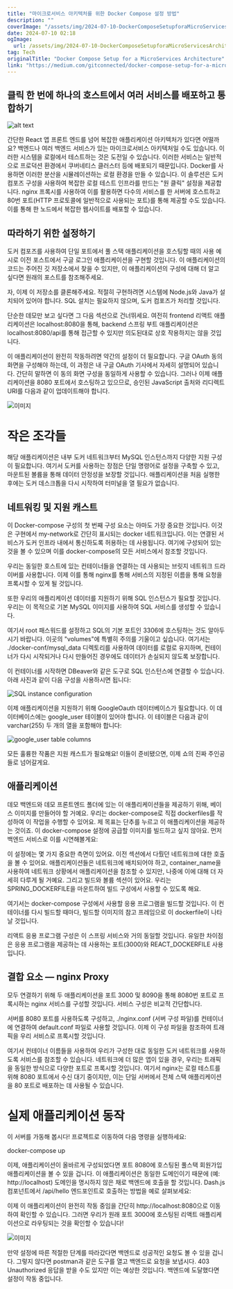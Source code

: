 ```yaml
---
title: "마이크로서비스 아키텍처를 위한 Docker Compose 설정 방법"
description: ""
coverImage: "/assets/img/2024-07-10-DockerComposeSetupforaMicroServicesArchitecture_0.png"
date: 2024-07-10 02:18
ogImage: 
  url: /assets/img/2024-07-10-DockerComposeSetupforaMicroServicesArchitecture_0.png
tag: Tech
originalTitle: "Docker Compose Setup for a MicroServices Architecture"
link: "https://medium.com/gitconnected/docker-compose-setup-for-a-microservices-architecture-f47902dadcae"
---
```



## 클릭 한 번에 하나의 호스트에서 여러 서비스를 배포하고 통합하기

![alt text](/assets/img/2024-07-10-DockerComposeSetupforaMicroServicesArchitecture_0.png)

간단한 React 앱 프론트 엔드를 넘어 복잡한 애플리케이션 아키텍처가 있다면 어떨까요? 백엔드나 여러 백엔드 서비스가 있는 마이크로서비스 아키텍처일 수도 있습니다. 이러한 시스템을 로컬에서 테스트하는 것은 도전일 수 있습니다. 이러한 서비스는 일반적으로 프로덕션 환경에서 쿠버네티스 클러스터 등에 배포되기 때문입니다. Docker를 사용하면 이러한 분산을 시뮬레이션하는 로컬 환경을 만들 수 있습니다. 이 솔루션은 도커 컴포즈 구성을 사용하여 복잡한 로컬 테스트 인프라를 만드는 "원 클릭" 설정을 제공합니다. nginx 프록시를 사용하여 이를 활용하면 다수의 서비스를 한 서버에 호스트하고 80번 포트(HTTP 프로토콜에 일반적으로 사용되는 포트)를 통해 제공할 수도 있습니다. 이를 통해 한 노드에서 복잡한 웹사이트를 배포할 수 있습니다.

## 따라하기 위한 설정하기

<div class="content-ad"></div>

도커 컴포즈를 사용하여 단일 포트에서 풀 스택 애플리케이션을 호스팅할 때의 사용 예시로 이전 포스트에서 구글 로그인 애플리케이션을 구현할 것입니다. 이 애플리케이션의 코드는 주어진 깃 저장소에서 찾을 수 있지만, 이 애플리케이션의 구성에 대해 더 알고 싶다면 원래의 포스트를 참조해주세요.

자, 이제 이 저장소를 클론해주세요. 적절히 구현하려면 시스템에 Node.js와 Java가 설치되어 있어야 합니다. SQL 설치는 필요하지 않으며, 도커 컴포즈가 처리할 것입니다.

단순한 데모만 보고 싶다면 그 다음 섹션으로 건너뛰세요. 여전히 frontend 리액트 애플리케이션은 localhost:8080을 통해, backend 스프링 부트 애플리케이션은 localhost:8080/api를 통해 접근할 수 있지만 의도된대로 상호 작용하지는 않을 것입니다.

이 애플리케이션이 완전히 작동하려면 약간의 설정이 더 필요합니다. 구글 OAuth 동의 화면을 구성해야 하는데, 이 과정은 내 구글 OAuth 기사에서 자세히 설명되어 있습니다. 간단히 말하면 이 동의 화면 구성을 동일하게 사용할 수 있습니다. 그러나 이제 애플리케이션을 8080 포트에서 호스팅하고 있으므로, 승인된 JavaScript 출처와 리디렉트 URI를 다음과 같이 업데이트해야 합니다.

<div class="content-ad"></div>

![이미지](/assets/img/2024-07-10-DockerComposeSetupforaMicroServicesArchitecture_1.png)

# 작은 조각들

해당 애플리케이션은 내부 도커 네트워크부터 MySQL 인스턴스까지 다양한 지원 구성이 필요합니다. 여기서 도커를 사용하는 장점은 단일 명령어로 설정을 구축할 수 있고, 마운트된 볼륨을 통해 데이터 안정성을 보장할 것입니다. 애플리케이션을 처음 실행한 후에는 도커 데스크톱을 다시 시작하여 터미널을 열 필요가 없습니다.

## 네트워킹 및 지원 캐스트

<div class="content-ad"></div>

이 Docker-compose 구성의 첫 번째 구성 요소는 아마도 가장 중요한 것입니다. 이것은 구현에서 my-network로 간단히 표시되는 docker 네트워크입니다. 이는 연결된 서비스가 도커 인프라 내에서 통신하도록 허용하는 데 사용됩니다. 여기에 구성되어 있는 것을 볼 수 있으며 이를 docker-compose의 모든 서비스에서 참조할 것입니다.

우리는 동일한 호스트에 있는 컨테이너들을 연결하는 데 사용되는 브릿지 네트워크 드라이버를 사용합니다. 이제 이를 통해 nginx를 통해 서비스의 지정된 이름을 통해 요청을 프록시할 수 있게 될 것입니다.

또한 우리의 애플리케이션 데이터를 지원하기 위해 SQL 인스턴스가 필요할 것입니다. 우리는 이 목적으로 기본 MySQL 이미지를 사용하여 SQL 서비스를 생성할 수 있습니다.

여기서 root 패스워드를 설정하고 SQL의 기본 포트인 3306에 호스팅하는 것도 알아두시기 바랍니다. 이곳의 "volumes"에 특별히 주의를 기울이고 싶습니다. 여기서는 ./docker-conf/mysql_data 디렉토리를 사용하여 데이터를 로컬로 유지하며, 컨테이너가 다시 시작되거나 다시 만들어진 경우에도 데이터가 손실되지 않도록 보장합니다.

<div class="content-ad"></div>

이 컨테이너를 시작하면 DBeaver와 같은 도구로 SQL 인스턴스에 연결할 수 있습니다. 아래 사진과 같이 다음 구성을 사용하시면 됩니다:

![SQL instance configuration](/assets/img/2024-07-10-DockerComposeSetupforaMicroServicesArchitecture_2.png)

이제 애플리케이션을 지원하기 위해 GoogleOauth 데이터베이스가 필요합니다. 이 데이터베이스에는 google_user 테이블이 있어야 합니다. 이 테이블은 다음과 같이 varchar(255) 두 개의 열을 포함해야 합니다:

![google_user table columns](/assets/img/2024-07-10-DockerComposeSetupforaMicroServicesArchitecture_3.png)

<div class="content-ad"></div>

모든 훌륭한 작품은 지원 캐스트가 필요해요! 이들이 준비됐으면, 이제 쇼의 진짜 주인공들로 넘어갈게요.

## 애플리케이션

데모 백엔드와 데모 프론트엔드 폴더에 있는 이 애플리케이션들을 제공하기 위해, 베이스 이미지를 만들어야 할 거예요. 우리는 docker-compose로 직접 dockerfiles를 작성하여 이 작업을 수행할 수 있어요. 제 목표는 단추를 누르고 이 애플리케이션을 제공하는 것이죠. 이 docker-compose 설정에 공급할 이미지를 빌드하고 싶지 않아요. 먼저 백엔드 서비스로 이를 시연해볼게요:

이 설정에는 몇 가지 중요한 측면이 있어요. 이전 섹션에서 다뤘던 네트워크에 대한 호출을 볼 수 있어요. 애플리케이션들은 네트워크에 배치되어야 하고, container_name을 사용하여 네트워크 상황에서 애플리케이션을 참조할 수 있지만, 나중에 이에 대해 더 자세히 다루게 될 거예요. 그리고 빌드와 볼륨 섹션이 있어요. 우리는 SPRING_DOCKERFILE을 마운트하여 빌드 구성에서 사용할 수 있도록 해요.

<div class="content-ad"></div>

여기서는 docker-compose 구성에서 사용할 응용 프로그램을 빌드할 것입니다. 이 컨테이너를 다시 빌드할 때마다, 빌드할 이미지의 참고 프레임으로 이 dockerfile이 나타날 것입니다.

리액트 응용 프로그램 구성은 이 스프링 서비스와 거의 동일할 것입니다. 유일한 차이점은 응용 프로그램을 제공하는 데 사용하는 포트(3000)와 REACT_DOCKERFILE 사용입니다.

## 결합 요소 — nginx Proxy

모두 연결하기 위해 두 애플리케이션을 포트 3000 및 8090을 통해 8080번 포트로 프록시하는 nginx 서비스를 구성할 것입니다. 서비스 구성은 비교적 간단합니다.

<div class="content-ad"></div>

서버를 8080 포트를 사용하도록 구성하고, ./nginx.conf (서버 구성 파일)를 컨테이너에 연결하여 default.conf 파일로 사용할 것입니다. 이제 이 구성 파일을 참조하여 트래픽을 우리 서비스로 프록시할 것입니다. 

여기서 컨테이너 이름들을 사용하여 우리가 구성한 대로 동일한 도커 네트워크를 사용하도록 서비스를 참조할 수 있습니다. 네트워크에 더 많은 앱이 있을 경우, 우리는 트래픽을 동일한 방식으로 다양한 포트로 프록시할 것입니다. 여기서 nginx는 로컬 테스트를 위해 8080 포트에서 수신 대기 중이지만, 이는 단일 서버에서 전체 스택 애플리케이션을 80 포트로 배포하는 데 사용될 수 있습니다.

# 실제 애플리케이션 동작

이 서버를 가동해 봅시다! 프로젝트로 이동하여 다음 명령을 실행하세요:

<div class="content-ad"></div>

docker-compose up

이제, 애플리케이션이 올바르게 구성되었다면 포트 8080에 호스팅된 풀스택 회원가입 애플리케이션을 볼 수 있을 겁니다. 이 애플리케이션은 동일한 도메인이기 때문에 (예: http://localhost) 도메인을 명시하지 않은 채로 백엔드에 호출을 할 것입니다. Dash.js 컴포넌트에서 /api/hello 엔드포인트로 호출하는 방법을 예로 살펴보세요:

이제 이 애플리케이션이 완전히 작동 중임을 간단히 http://localhost:8080으로 이동하여 확인할 수 있습니다. 그러면 우리가 원래 포트 3000에 호스팅된 리액트 애플리케이션으로 라우팅되는 것을 확인할 수 있습니다!

![이미지](/assets/img/2024-07-10-DockerComposeSetupforaMicroServicesArchitecture_4.png)

<div class="content-ad"></div>

만약 설정에 따른 적절한 단계를 따라갔다면 백엔드로 성공적인 요청도 볼 수 있을 겁니다. 그렇지 않다면 postman과 같은 도구를 열고 백엔드로 요청을 보냅시다. 403 Unauthorized 응답을 받을 수도 있지만 이는 예상한 것입니다. 백엔드에 도달했다면 설정이 작동 중입니다.